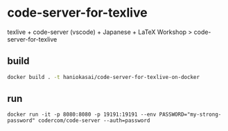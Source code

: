 # code-server-for-texlive
texlive +  code-server (vscode) + Japanese  + LaTeX Workshop > code-server-for-texlive



## build

``` bash
docker build . -t haniokasai/code-server-for-texlive-on-docker
```

## run
```
docker run -it -p 8080:8080 -p 19191:19191 --env PASSWORD="my-strong-password" codercom/code-server --auth=password
```

